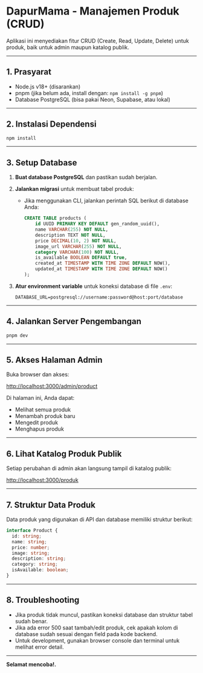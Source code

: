 # DapurMama - Manajemen Produk (CRUD)

Aplikasi ini menyediakan fitur CRUD (Create, Read, Update, Delete) untuk produk, baik untuk admin maupun katalog publik.

---

## 1. Prasyarat

- Node.js v18+ (disarankan)
- pnpm (jika belum ada, install dengan: `npm install -g pnpm`)
- Database PostgreSQL (bisa pakai Neon, Supabase, atau lokal)

---

## 2. Instalasi Dependensi

```bash
npm install
```

---

## 3. Setup Database

1. **Buat database PostgreSQL** dan pastikan sudah berjalan.
2. **Jalankan migrasi** untuk membuat tabel produk:

   - Jika menggunakan CLI, jalankan perintah SQL berikut di database Anda:
     ```sql
     CREATE TABLE products (
         id UUID PRIMARY KEY DEFAULT gen_random_uuid(),
         name VARCHAR(255) NOT NULL,
         description TEXT NOT NULL,
         price DECIMAL(10, 2) NOT NULL,
         image_url VARCHAR(255) NOT NULL,
         category VARCHAR(100) NOT NULL,
         is_available BOOLEAN DEFAULT true,
         created_at TIMESTAMP WITH TIME ZONE DEFAULT NOW(),
         updated_at TIMESTAMP WITH TIME ZONE DEFAULT NOW()
     );
     ```

3. **Atur environment variable** untuk koneksi database di file `.env`:
   ```
   DATABASE_URL=postgresql://username:password@host:port/database
   ```

---

## 4. Jalankan Server Pengembangan

```bash
pnpm dev
```

---

## 5. Akses Halaman Admin

Buka browser dan akses:

[http://localhost:3000/admin/product](http://localhost:3000/admin/product)

Di halaman ini, Anda dapat:

- Melihat semua produk
- Menambah produk baru
- Mengedit produk
- Menghapus produk

---

## 6. Lihat Katalog Produk Publik

Setiap perubahan di admin akan langsung tampil di katalog publik:

[http://localhost:3000/produk](http://localhost:3000/produk)

---

## 7. Struktur Data Produk

Data produk yang digunakan di API dan database memiliki struktur berikut:

```ts
interface Product {
  id: string;
  name: string;
  price: number;
  image: string;
  description: string;
  category: string;
  isAvailable: boolean;
}
```

---

## 8. Troubleshooting

- Jika produk tidak muncul, pastikan koneksi database dan struktur tabel sudah benar.
- Jika ada error 500 saat tambah/edit produk, cek apakah kolom di database sudah sesuai dengan field pada kode backend.
- Untuk development, gunakan browser console dan terminal untuk melihat error detail.

---

**Selamat mencoba!.**
